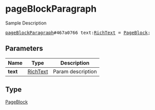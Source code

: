 # pageBlockParagraph

Sample Description

<pre>
<a href="../constructor/pageBlockParagraph.md">pageBlockParagraph</a>#467a0766 text:<a href="../type/RichText.md">RichText</a> = <a href="../type/PageBlock.md">PageBlock</a>;
</pre>

## Parameters

| Name | Type | Description |
|------|:----:|-------------|
| **text** | [RichText](../type/RichText.md) | Param description |

## Type

[PageBlock](../type/PageBlock.md)
